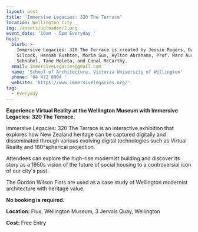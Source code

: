 ```yaml
---
layout: post
title: 'Immersive Legacies: 320 The Terrace'
location: Wellington City
img: /assets/uploaded/2.png
event_date: '10am - 5pm Everyday '
host:
  blurb: >-
    Immersive Legacies: 320 The Terrace is created by Jessie Rogers, David
    Silcock, Hannah Rushton, Moria Sun, Hylton Abrahams, Prof. Marc Aurel
    Schnabel, Tane Moleta, and Conal McCarthy. 
  email: ImmersiveLegacies@gmail.com
  name: 'School of Architecture, Victoria University of Wellington'
  phone: '04 472 8904 '
  website: 'https://www.immersivelegacies.org/'
tag:
  - Everyday
---
```

**Experience Virtual Reality at the Wellington Museum with Immersive Legacies: 320 The Terrace.**

Immersive Legacies: 320 The Terrace is an interactive exhibition that explores how New Zealand heritage can be captured digitally and disseminated through various evolving digital technologies such as Virtual Reality and 180°spherical projection. 

Attendees can explore the high-rise modernist building and discover its story as a 1950s vision of the future of social housing to a controversial icon of our city's past.    

The Gordon Wilson Flats are used as a case study of Wellington modernist architecture with heritage value.



**No booking is required.** 

**Location:** Flux, Wellington Museum, 3 Jervois Quay, Wellington

**Cost:** Free Entry
